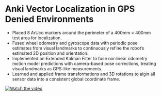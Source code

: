 # Anki Vector Localization in GPS Denied Environments

- Placed 8 ArUco markers around the perimeter of a 400mm × 400mm test area for localization.
- Fused wheel odometry and gyroscope data with periodic pose estimates from visual landmarks to continuously refine the robot’s estimated 2D position and orientation. 
- Implemented an Extended Kalman Filter to fuse nonlinear odometry motion model predictions with camera-based pose corrections, treating visual landmarks as GPS-like measurements. 
- Learned and applied frame transformations and 3D rotations to algin all sensor data into a consistent global coordinate frame.



[![Watch the video](http://i3.ytimg.com/vi/cFxt5h_BBY8/hqdefault.jpg)](https://www.youtube.com/watch?v=QOBxQInFjsE)

